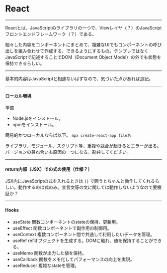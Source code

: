 # React

---

Reactとは、JavaScriptのライブラリの一つで、Viewレイヤ（？）のJavaScriptフロントエンドフレームワーク（？）である。

細々した内容をコンポーネントにまとめて、複雑なUIでもコンポーネントの呼び出しを組み合わせて作成する、できるようにするもの。テンプレではなくJavaScriptで記述することでDOM（Document Object Model）の外でも状態を保持できるらしい。

---

基本的内容はJavaScriptと相違ないはずなので、気づいた点があれば追記。

---

#### ローカル環境

準備
- Node.jsをインストール。
- npmをインストール。

簡易的かつローカルならば以下。
`npx create-react-app file名`

ライブラリ、モジュール、スクリプト等、重複や競合が起きるとエラーが出る。バージョンの兼ね合いも原因の一つになる。勘弁してください。

---

#### return内部（JSX）での式の使用（仕様？）

JSX内にJavaScriptの式を入れるときは `{}` で囲うとちゃんと動作してくれるらしい。動作するのは式のみ。宣言文等の文に関しては動作しないようなので要検証か？

---

#### Hooks

- useState
    関数コンポーネントのstateの保持、更新用。
- useEffect
    関数コンポーネントで副作用の制御用。
- useContext
    複数コンポーネント間で共通して利用したいデータを管理。
- useRef
    refオブジェクトを生成する。DOMに触れ、値を保持することができる。
- useMemo
    関数が出力した値を保持。
- useCallback
    関数をメモ化してパフォーマンスの向上を実現。
- useReducer
    複雑なstateを管理。